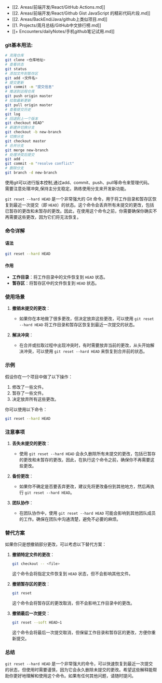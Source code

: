 - [[2. Areas/前端开发/React/GitHub Actions.md]]
- [[2. Areas/前端开发/React/Github Gist JavaScript 的精彩代码片段.md]]
- [[2. Areas/BackEnd/Java/github上类似项目.md]]
- [[1. Projects/周月总结/GitHub中文排行榜.md]]
- [[+ Encounters/dailyNotes/手机github笔记试用.md]]
###  git基本用法:

```bash
# 克隆仓库
git clone <仓库地址>
# 查看状态
git status 
# 添加文件到暂存区
git add <文件名> 
# 提交更新
git commit -m "提交信息"
# 推送到远程仓库
git push origin master
# 拉取最新更新
git pull origin master
# 查看提交历史
git log
# 回退到上一个版本
git checkout HEAD^ 
# 新建并切换分支
git checkout -b new-branch
# 切换分支
git checkout master
# 合并分支
git merge new-branch
# 处理冲突后提交
git add .
git commit -m "resolve conflict"
# 删除分支
git branch -d new-branch
```
使用git可以进行版本控制,通过add、commit、push、pull等命令来管理代码。
需要注意处理冲突,保持主分支稳定。熟练使用分支来开发新功能。

`git reset --hard HEAD` 是一个非常强大的 Git 命令，用于将工作目录和暂存区恢复到最近一次提交（即 `HEAD`）的状态。这个命令会丢弃所有未提交的更改，包括已暂存的更改和未暂存的更改。因此，在使用这个命令之前，你需要确保你确实不再需要这些更改，因为它们将无法恢复。

### 命令详解

#### 语法
```sh
git reset --hard HEAD
```

#### 作用
- **工作目录**：将工作目录中的文件恢复到 `HEAD` 状态。
- **暂存区**：将暂存区中的文件恢复到 `HEAD` 状态。

### 使用场景

1. **撤销未提交的更改**：
   - 如果你在本地做了很多更改，但决定放弃这些更改，可以使用 `git reset --hard HEAD` 将工作目录和暂存区恢复到最近一次提交的状态。

2. **解决冲突**：
   - 在合并或拉取过程中出现冲突时，有时需要放弃当前的更改，从头开始解决冲突，可以使用 `git reset --hard HEAD` 来恢复到合并前的状态。

### 示例

假设你在一个项目中做了以下操作：

1. 修改了一些文件。
2. 暂存了一些文件。
3. 决定放弃所有这些更改。

你可以使用以下命令：

```sh
git reset --hard HEAD
```

### 注意事项

1. **丢失未提交的更改**：
   - 使用 `git reset --hard HEAD` 会永久删除所有未提交的更改，包括已暂存的更改和未暂存的更改。因此，在执行这个命令之前，确保你不再需要这些更改。

2. **备份更改**：
   - 如果你不确定是否要丢弃更改，建议先将更改备份到其他地方，然后再执行 `git reset --hard HEAD`。

3. **团队协作**：
   - 在团队协作中，使用 `git reset --hard HEAD` 可能会影响到其他团队成员的工作。确保在团队中沟通清楚，避免不必要的麻烦。

### 替代方案

如果你只是想撤销部分更改，可以考虑以下替代方案：

1. **撤销特定文件的更改**：
   ```sh
   git checkout -- <file>
   ```
   这个命令会将指定文件恢复到 `HEAD` 状态，但不会影响其他文件。

2. **撤销暂存区的更改**：
   ```sh
   git reset
   ```
   这个命令会将暂存区的更改取消，但不会影响工作目录中的更改。

3. **撤销最后一次提交**：
   ```sh
   git reset --soft HEAD~1
   ```
   这个命令会将最后一次提交取消，但保留工作目录和暂存区的更改，方便你重新提交。

### 总结

`git reset --hard HEAD` 是一个非常强大的命令，可以快速恢复到最近一次提交的状态，但使用时需要谨慎，因为它会永久删除未提交的更改。希望这些解释能帮助你更好地理解和使用这个命令。如果有任何其他问题，请随时提问。